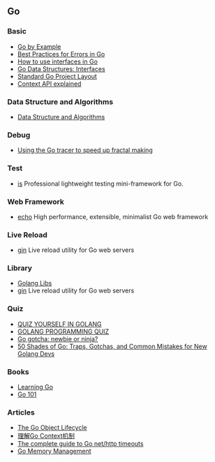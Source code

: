 ## Go

### Basic
- [Go by Example](https://gobyexample.com/) 
- [Best Practices for Errors in Go](https://justinas.org/best-practices-for-errors-in-go/)
- [How to use interfaces in Go](http://jordanorelli.com/post/32665860244/how-to-use-interfaces-in-go)
- [Go Data Structures: Interfaces](https://research.swtch.com/interfaces)
- [Standard Go Project Layout](https://github.com/golang-standards/project-layout)
- [Context API explained](https://siadat.github.io/post/context)

### Data Structure and Algorithms
- [Data Structure and Algorithms](http://www.golangprograms.com/data-structure-and-algorithms.html)

### Debug
- [Using the Go tracer to speed up fractal making](https://campoy.cat/blog/using-the-go-tracer-to-speed-up-fractal-making/)

### Test
- [is](https://github.com/matryer/is) Professional lightweight testing mini-framework for Go.

### Web Framework
- [echo](https://echo.labstack.com/) High performance, extensible, minimalist Go web framework

### Live Reload
- [gin](https://github.com/codegangsta/gin) Live reload utility for Go web servers

### Library
- [Golang Libs](https://golanglibs.com/)
- [gin](https://github.com/codegangsta/gin) Live reload utility for Go web servers

### Quiz
- [QUIZ YOURSELF IN GOLANG](http://pliutau.com/go-lang-test/)
- [GOLANG PROGRAMMING QUIZ](https://golangme.com/golang-quiz)
- [Go gotcha: newbie or ninja?](https://yourbasic.org/golang/gotcha/)
- [50 Shades of Go: Traps, Gotchas, and Common Mistakes for New Golang Devs](http://devs.cloudimmunity.com/gotchas-and-common-mistakes-in-go-golang/)

### Books
- [Learning Go](https://www.miek.nl/go/)
- [Go 101](https://go101.org/article/101.html)

### Articles
- [The Go Object Lifecycle](https://middlemost.com/object-lifecycle/)
- [理解Go Context机制](http://lanlingzi.cn/post/technical/2016/0802_go_context/)
- [The complete guide to Go net/http timeouts](https://blog.cloudflare.com/the-complete-guide-to-golang-net-http-timeouts/)
- [Go Memory Management](https://povilasv.me/go-memory-management)
